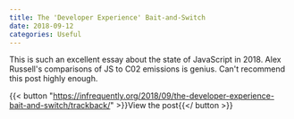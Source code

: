 ```yaml
---
title: The 'Developer Experience' Bait-and-Switch
date: 2018-09-12
categories: Useful
---
```


This is such an excellent essay about the state of JavaScript in 2018. Alex Russell's comparisons of JS to C02 emissions is genius. Can't recommend this post highly enough.

{{< button "https://infrequently.org/2018/09/the-developer-experience-bait-and-switch/trackback/" >}}View the post{{</ button >}}
